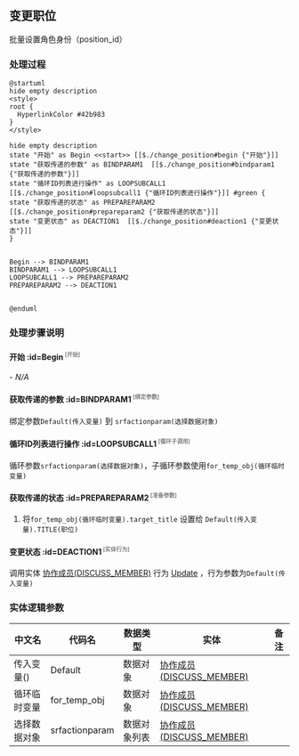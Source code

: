 ## 变更职位 <!-- {docsify-ignore-all} -->

   批量设置角色身份（position_id）

### 处理过程

```plantuml
@startuml
hide empty description
<style>
root {
  HyperlinkColor #42b983
}
</style>

hide empty description
state "开始" as Begin <<start>> [[$./change_position#begin {"开始"}]]
state "获取传递的参数" as BINDPARAM1  [[$./change_position#bindparam1 {"获取传递的参数"}]]
state "循环ID列表进行操作" as LOOPSUBCALL1  [[$./change_position#loopsubcall1 {"循环ID列表进行操作"}]] #green {
state "获取传递的状态" as PREPAREPARAM2  [[$./change_position#prepareparam2 {"获取传递的状态"}]]
state "变更状态" as DEACTION1  [[$./change_position#deaction1 {"变更状态"}]]
}


Begin --> BINDPARAM1
BINDPARAM1 --> LOOPSUBCALL1
LOOPSUBCALL1 --> PREPAREPARAM2
PREPAREPARAM2 --> DEACTION1


@enduml
```


### 处理步骤说明

#### 开始 :id=Begin<sup class="footnote-symbol"> <font color=gray size=1>[开始]</font></sup>



*- N/A*
#### 获取传递的参数 :id=BINDPARAM1<sup class="footnote-symbol"> <font color=gray size=1>[绑定参数]</font></sup>



绑定参数`Default(传入变量)` 到 `srfactionparam(选择数据对象)`
#### 循环ID列表进行操作 :id=LOOPSUBCALL1<sup class="footnote-symbol"> <font color=gray size=1>[循环子调用]</font></sup>



循环参数`srfactionparam(选择数据对象)`，子循环参数使用`for_temp_obj(循环临时变量)`
#### 获取传递的状态 :id=PREPAREPARAM2<sup class="footnote-symbol"> <font color=gray size=1>[准备参数]</font></sup>



1. 将`for_temp_obj(循环临时变量).target_title` 设置给  `Default(传入变量).TITLE(职位)`

#### 变更状态 :id=DEACTION1<sup class="footnote-symbol"> <font color=gray size=1>[实体行为]</font></sup>



调用实体 [协作成员(DISCUSS_MEMBER)](module/Team/discuss_member.md) 行为 [Update](module/Team/discuss_member#行为) ，行为参数为`Default(传入变量)`



### 实体逻辑参数

|    中文名   |    代码名    |  数据类型    |  实体   |备注 |
| --------| --------| -------- | -------- | --------   |
|传入变量(<i class="fa fa-check"/></i>)|Default|数据对象|[协作成员(DISCUSS_MEMBER)](module/Team/discuss_member.md)||
|循环临时变量|for_temp_obj|数据对象|[协作成员(DISCUSS_MEMBER)](module/Team/discuss_member.md)||
|选择数据对象|srfactionparam|数据对象列表|[协作成员(DISCUSS_MEMBER)](module/Team/discuss_member.md)||
